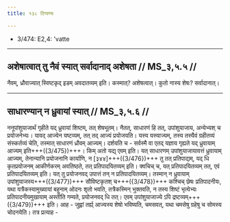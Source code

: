 ```yaml
---
title: १३८ टिप्पण्यः

---
```

- 3/474: E2,4: 'vatte

____________________________________________


## अशेषात्वात् तु नैवं स्यात् सर्वादानाद् अशेषता // MS_३,५.५ //

नैवम्, ध्रौवाज्यात् स्विष्टकृद् इडम् अवदातव्यम् इति। कस्मात्? अशेषत्वात्। कुतो नास्य शेषः? सर्वादानात्।


____________________________________________


## साधारण्यान् न ध्रुवायां स्यात् // MS_३,५.६ //

ननूपांशुयाजार्थं गृहीते यद् ध्रुवायां शिष्टम्, तत् शेषभूतम्। नैतत्, साधारणं हि तत्, उपांशुयाजाय, अन्येभ्यश् च प्रयोजनेभ्यः। यावद् आज्येन यष्टव्यम्, तत् तद् आज्यं प्रयोजयति। यस्य यस्याज्यम्, तस्य तस्यैवं ग्रहीतव्यं संस्कर्तव्यं चेति, तस्मात् साधारणं ध्रौवम् आज्यम्। दर्शयति च - सर्वस्मै वा एतद् यज्ञाय गृह्यते यद् ध्रुवायाम् आज्यम् इति+++({3/475})+++। किम् अतो यद्य् एवम् इति। यत् साधारणम् उपांशुयाजायावत्तं ध्रुवायाम् आज्यम्, तेनान्यानि प्रयोजनानि कार्याणि, न [३४४]+++({3/476})+++ तु तत् प्रतिपाद्यम्, यद् धि कृतप्रयोजनम् आकीर्णकरम् अवतिष्ठते, तत् प्रतिपादयितव्यम् इति। क्वचिच् च, यत् प्रतिपादयितव्यम् तत्, एवं प्रतिपादयितव्यम् इति। यत् तु प्रयोजनवद् उपात्तं तन् न प्रतिपादयितव्यम्। तस्मान् न ध्रुवायाम् उपांशुयाजस्य+++({3/477})+++ सौविष्टकृतश् च+++({3/478})+++ कश्चिच् छेषः प्रतिपादनीयः, यथा यत्रैकस्यामुख्यायां बहूनाम् ओदनः शृतो भवति, तत्रैकस्मिन् भुक्तवति, न तस्य शिष्टं भृत्येभ्यः प्रतिपादनीयमुखायाम् अस्तीति गम्यते, प्रयोजनवद् धि तत्। एवम् उपांशुयाजाज्ये ऽपि द्रष्टव्यम्+++({3/479})+++ इति।
आह - जुह्वां तर्ह्य् आज्यस्य शेषो भविष्यति, चमसवत्, यथा चमसेषु ग्रहेषु च सोमस्य चोदनयेति। तत्र प्रत्याह -
